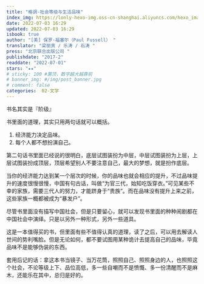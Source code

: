```yaml
---
title: "格调-社会等级与生活品味"
index_img: https://lonly-hexo-img.oss-cn-shanghai.aliyuncs.com/hexo_images/_/1656836971169.png
date: 2022-07-03 16:29
updated: 2022-07-03 16:29
isbook: true
author: "[美] 保罗·福塞尔（Paul Fussell） "
translator: "梁丽真 / 乐涛 / 石涛 "
press: "北京联合出版公司 "
publishdate: "2017-2"
readdate: "2022-07-01"
stars: "★★" 
# sticky: 100 #置顶，数字越大越靠前
# banner_img: #/img/post_banner.jpg
# comment: false
categories:  02-文学
---
```


书名其实是『阶级』

书里面的道理，其实只用两句话就可以概括。

 1. 经济能力决定品味。
 2. 每个人都不想扮演自己。

第二句话书里面已经说的很明白，底层试图装扮为中层，中层试图装扮为上层，上层试图装扮成顶层，顶层希望别人不要注意自己，最大的梦想，就是扮作底层。

当你的经济能力达到某一个层次的时候，你的品味也就会相应的提升，不过品味提升的速度很慢很慢，中国有句古话，叫做“为官三代，始知吃饭穿衣。”可见某些不幸的家族，需要三代人的努力，才能跻身于“贵族”。而在品味没有提升上来之前，这些家族一概都被成为“暴发户”。

尽管书里面没有描写中国社会，但是只要留心，就可以发现书里面的种种闹剧都在中国社会中演绎。只是以另外一种形式，另外一些道具。

这是一本值得买的书，但里面有些不值得认真的道理，读了之后，可以用去解读人世间的势利嘴脸。但是无论如何，都不要试图用某种诡计去提高自己的品味，毕竟品味不是能够伪装的东西。

套用后记的话：拿这本书当镜子、当万花筒，照照自己、照照身边的人，也照照这个社会，不论等级上下、品位高低，多一些自嘲而不是愤慨、多一份清醒而不是麻木，还能乐在其中，总归是好的。


